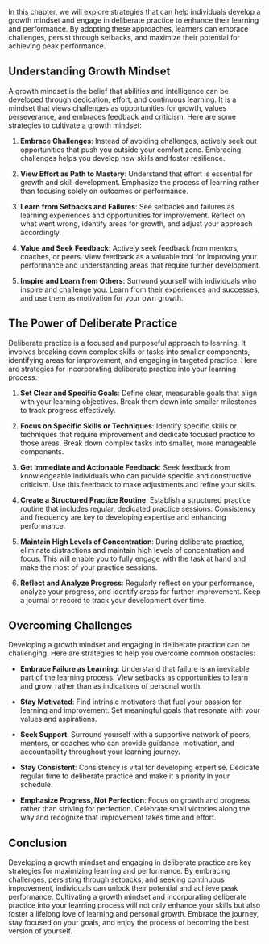 
In this chapter, we will explore strategies that can help individuals develop a growth mindset and engage in deliberate practice to enhance their learning and performance. By adopting these approaches, learners can embrace challenges, persist through setbacks, and maximize their potential for achieving peak performance.

Understanding Growth Mindset
----------------------------

A growth mindset is the belief that abilities and intelligence can be developed through dedication, effort, and continuous learning. It is a mindset that views challenges as opportunities for growth, values perseverance, and embraces feedback and criticism. Here are some strategies to cultivate a growth mindset:

1. **Embrace Challenges**: Instead of avoiding challenges, actively seek out opportunities that push you outside your comfort zone. Embracing challenges helps you develop new skills and foster resilience.

2. **View Effort as Path to Mastery**: Understand that effort is essential for growth and skill development. Emphasize the process of learning rather than focusing solely on outcomes or performance.

3. **Learn from Setbacks and Failures**: See setbacks and failures as learning experiences and opportunities for improvement. Reflect on what went wrong, identify areas for growth, and adjust your approach accordingly.

4. **Value and Seek Feedback**: Actively seek feedback from mentors, coaches, or peers. View feedback as a valuable tool for improving your performance and understanding areas that require further development.

5. **Inspire and Learn from Others**: Surround yourself with individuals who inspire and challenge you. Learn from their experiences and successes, and use them as motivation for your own growth.

The Power of Deliberate Practice
--------------------------------

Deliberate practice is a focused and purposeful approach to learning. It involves breaking down complex skills or tasks into smaller components, identifying areas for improvement, and engaging in targeted practice. Here are strategies for incorporating deliberate practice into your learning process:

1. **Set Clear and Specific Goals**: Define clear, measurable goals that align with your learning objectives. Break them down into smaller milestones to track progress effectively.

2. **Focus on Specific Skills or Techniques**: Identify specific skills or techniques that require improvement and dedicate focused practice to those areas. Break down complex tasks into smaller, more manageable components.

3. **Get Immediate and Actionable Feedback**: Seek feedback from knowledgeable individuals who can provide specific and constructive criticism. Use this feedback to make adjustments and refine your skills.

4. **Create a Structured Practice Routine**: Establish a structured practice routine that includes regular, dedicated practice sessions. Consistency and frequency are key to developing expertise and enhancing performance.

5. **Maintain High Levels of Concentration**: During deliberate practice, eliminate distractions and maintain high levels of concentration and focus. This will enable you to fully engage with the task at hand and make the most of your practice sessions.

6. **Reflect and Analyze Progress**: Regularly reflect on your performance, analyze your progress, and identify areas for further improvement. Keep a journal or record to track your development over time.

Overcoming Challenges
---------------------

Developing a growth mindset and engaging in deliberate practice can be challenging. Here are strategies to help you overcome common obstacles:

* **Embrace Failure as Learning**: Understand that failure is an inevitable part of the learning process. View setbacks as opportunities to learn and grow, rather than as indications of personal worth.

* **Stay Motivated**: Find intrinsic motivators that fuel your passion for learning and improvement. Set meaningful goals that resonate with your values and aspirations.

* **Seek Support**: Surround yourself with a supportive network of peers, mentors, or coaches who can provide guidance, motivation, and accountability throughout your learning journey.

* **Stay Consistent**: Consistency is vital for developing expertise. Dedicate regular time to deliberate practice and make it a priority in your schedule.

* **Emphasize Progress, Not Perfection**: Focus on growth and progress rather than striving for perfection. Celebrate small victories along the way and recognize that improvement takes time and effort.

Conclusion
----------

Developing a growth mindset and engaging in deliberate practice are key strategies for maximizing learning and performance. By embracing challenges, persisting through setbacks, and seeking continuous improvement, individuals can unlock their potential and achieve peak performance. Cultivating a growth mindset and incorporating deliberate practice into your learning process will not only enhance your skills but also foster a lifelong love of learning and personal growth. Embrace the journey, stay focused on your goals, and enjoy the process of becoming the best version of yourself.
